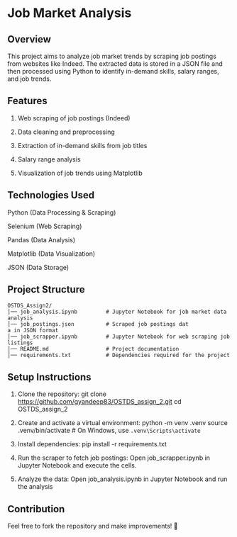 # Job Market Analysis


## Overview
This project aims to analyze job market trends by scraping job postings from websites like Indeed. The extracted data is stored in a JSON file and then processed using Python to identify in-demand skills, salary ranges, and job trends.

## Features
1. Web scraping of job postings (Indeed)

2. Data cleaning and preprocessing

3. Extraction of in-demand skills from job titles

4. Salary range analysis

5. Visualization of job trends using Matplotlib

## Technologies Used

Python (Data Processing & Scraping)

Selenium (Web Scraping)

Pandas (Data Analysis)

Matplotlib (Data Visualization)

JSON (Data Storage)


## Project Structure
```
OSTDS_Assign2/
│── job_analysis.ipynb         # Jupyter Notebook for job market data analysis
│── job_postings.json          # Scraped job postings dat
a in JSON format
│── job_scrapper.ipynb         # Jupyter Notebook for web scraping job listings
│── README.md                  # Project documentation
│── requirements.txt           # Dependencies required for the project
```


## Setup Instructions

1. Clone the repository:
git clone https://github.com/gyandeep83/OSTDS_assign_2.git
cd OSTDS_assign_2

2. Create and activate a virtual environment:
python -m venv .venv
source .venv/bin/activate  # On Windows, use `.venv\Scripts\activate`

3. Install dependencies:
pip install -r requirements.txt

4. Run the scraper to fetch job postings:
Open job_scrapper.ipynb in Jupyter Notebook and execute the cells.

5. Analyze the data:
Open job_analysis.ipynb in Jupyter Notebook and run the analysis

## Contribution
Feel free to fork the repository and make improvements! 🚀
